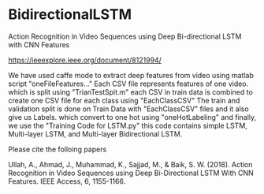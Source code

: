 # BidirectionalLSTM
Action Recognition in Video Sequences using Deep Bi-directional LSTM with CNN Features

https://ieeexplore.ieee.org/document/8121994/


We have used caffe mode to extract deep features from video using matlab script "oneFileFeatures..."
Each CSV file represents features of one video.
which is split using "TrianTestSpit.m"
each CSV in train data is combined to create one CSV file for each class using "EachClassCSV"
The train and validation split is done on Train Data with "EachClassCSV" files and it also give us Labels. which convert to one hot using "oneHotLabeling"
and finally, we use the "Training Code for LSTM.py" this code contains simple LSTM, Multi-layer LSTM, and Multi-layer Bidirectional LSTM.


Please cite the folloing papers

Ullah, A., Ahmad, J., Muhammad, K., Sajjad, M., & Baik, S. W. (2018). Action Recognition in Video Sequences using Deep Bi-Directional LSTM With CNN Features. IEEE Access, 6, 1155-1166.
